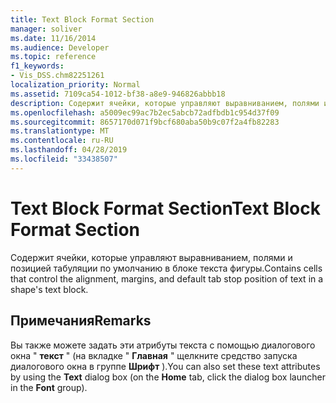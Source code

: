 ```yaml
---
title: Text Block Format Section
manager: soliver
ms.date: 11/16/2014
ms.audience: Developer
ms.topic: reference
f1_keywords:
- Vis_DSS.chm82251261
localization_priority: Normal
ms.assetid: 7109ca54-1012-bf38-a8e9-946826abbb18
description: Содержит ячейки, которые управляют выравниванием, полями и позицией табуляции по умолчанию в блоке текста фигуры.
ms.openlocfilehash: a5009ec99ac7b2ec5abcb72adfbdb1c954d37f09
ms.sourcegitcommit: 8657170d071f9bcf680aba50b9c07f2a4fb82283
ms.translationtype: MT
ms.contentlocale: ru-RU
ms.lasthandoff: 04/28/2019
ms.locfileid: "33438507"
---
```

# <a name="text-block-format-section"></a><span data-ttu-id="4dc84-103">Text Block Format Section</span><span class="sxs-lookup"><span data-stu-id="4dc84-103">Text Block Format Section</span></span>

<span data-ttu-id="4dc84-104">Содержит ячейки, которые управляют выравниванием, полями и позицией табуляции по умолчанию в блоке текста фигуры.</span><span class="sxs-lookup"><span data-stu-id="4dc84-104">Contains cells that control the alignment, margins, and default tab stop position of text in a shape's text block.</span></span>
  
## <a name="remarks"></a><span data-ttu-id="4dc84-105">Примечания</span><span class="sxs-lookup"><span data-stu-id="4dc84-105">Remarks</span></span>

<span data-ttu-id="4dc84-106">Вы также можете задать эти атрибуты текста с помощью диалогового окна " **текст** " (на вкладке " **Главная** " щелкните средство запуска диалогового окна в группе **Шрифт** ).</span><span class="sxs-lookup"><span data-stu-id="4dc84-106">You can also set these text attributes by using the **Text** dialog box (on the **Home** tab, click the dialog box launcher in the **Font** group).</span></span> 
  

